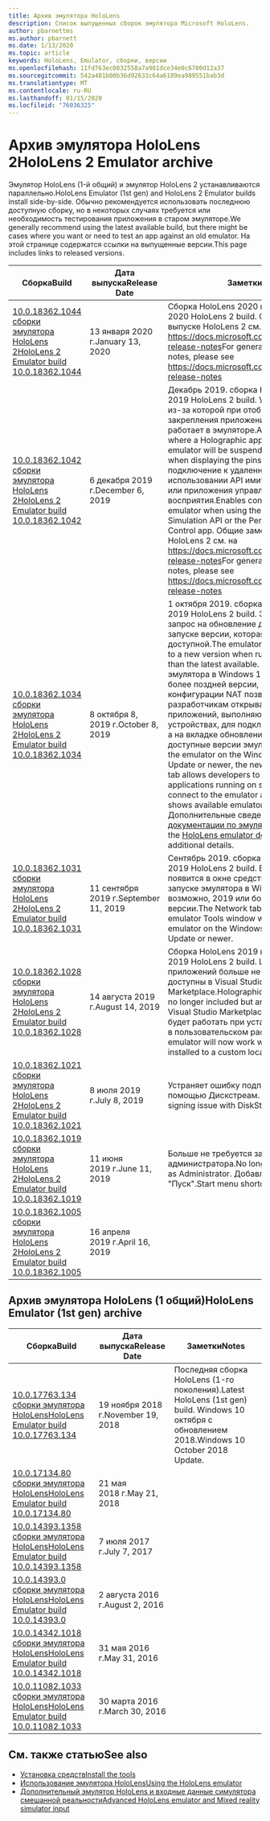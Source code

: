 ```yaml
---
title: Архив эмулятора HoloLens
description: Список выпущенных сборок эмулятора Microsoft HoloLens.
author: pbarnettms
ms.author: pbarnett
ms.date: 1/13/2020
ms.topic: article
keywords: HoloLens, Emulator, сборки, версии
ms.openlocfilehash: 11fd763ec0832558a7a981dce34e0c6700d12a37
ms.sourcegitcommit: 542a481b00b36d92633c64a6189ea989551bab3d
ms.translationtype: MT
ms.contentlocale: ru-RU
ms.lasthandoff: 01/15/2020
ms.locfileid: "76036325"
---
```

# <a name="hololens-2-emulator-archive"></a><span data-ttu-id="dc059-104">Архив эмулятора HoloLens 2</span><span class="sxs-lookup"><span data-stu-id="dc059-104">HoloLens 2 Emulator archive</span></span>

<span data-ttu-id="dc059-105">Эмулятор HoloLens (1-й общий) и эмулятор HoloLens 2 устанавливаются параллельно.</span><span class="sxs-lookup"><span data-stu-id="dc059-105">HoloLens Emulator (1st gen) and HoloLens 2 Emulator builds install side-by-side.</span></span> <span data-ttu-id="dc059-106">Обычно рекомендуется использовать последнюю доступную сборку, но в некоторых случаях требуется или необходимость тестирования приложения в старом эмуляторе.</span><span class="sxs-lookup"><span data-stu-id="dc059-106">We generally recommend using the latest available build, but there might be cases where you want or need to test an app against an old emulator.</span></span> <span data-ttu-id="dc059-107">На этой странице содержатся ссылки на выпущенные версии.</span><span class="sxs-lookup"><span data-stu-id="dc059-107">This page includes links to released versions.</span></span>

|  <span data-ttu-id="dc059-108">Сборка</span><span class="sxs-lookup"><span data-stu-id="dc059-108">Build</span></span> |  <span data-ttu-id="dc059-109">Дата выпуска</span><span class="sxs-lookup"><span data-stu-id="dc059-109">Release Date</span></span> |  <span data-ttu-id="dc059-110">Заметки</span><span class="sxs-lookup"><span data-stu-id="dc059-110">Notes</span></span> | 
|----------|----------|----------|
|  [<span data-ttu-id="dc059-111">10.0.18362.1044 сборки эмулятора HoloLens 2</span><span class="sxs-lookup"><span data-stu-id="dc059-111">HoloLens 2 Emulator build 10.0.18362.1044</span></span>](https://go.microsoft.com/fwlink/?linkid=2114824) | <span data-ttu-id="dc059-112">13 января 2020 г.</span><span class="sxs-lookup"><span data-stu-id="dc059-112">January 13, 2020</span></span> | <span data-ttu-id="dc059-113">Сборка HoloLens 2020 в январе 2.</span><span class="sxs-lookup"><span data-stu-id="dc059-113">January 2020 HoloLens 2 build.</span></span>  <span data-ttu-id="dc059-114">Общие заметки о выпуске HoloLens 2 см. на https://docs.microsoft.com/hololens/hololens-release-notes</span><span class="sxs-lookup"><span data-stu-id="dc059-114">For general HoloLens 2 release notes, please see https://docs.microsoft.com/hololens/hololens-release-notes</span></span> |
|  [<span data-ttu-id="dc059-115">10.0.18362.1042 сборки эмулятора HoloLens 2</span><span class="sxs-lookup"><span data-stu-id="dc059-115">HoloLens 2 Emulator build 10.0.18362.1042</span></span>](https://go.microsoft.com/fwlink/?linkid=2112589) | <span data-ttu-id="dc059-116">6 декабря 2019 г.</span><span class="sxs-lookup"><span data-stu-id="dc059-116">December 6, 2019</span></span> | <span data-ttu-id="dc059-117">Декабрь 2019. сборка HoloLens.</span><span class="sxs-lookup"><span data-stu-id="dc059-117">December 2019 HoloLens 2 build.</span></span>  <span data-ttu-id="dc059-118">Устраняет ошибку, из-за которой при отображении панели закрепления приложение holographic работает в эмуляторе.</span><span class="sxs-lookup"><span data-stu-id="dc059-118">Addresses an issue where a Holographic app running in the emulator will be suspended unexpectedly when displaying the pins panel.</span></span>  <span data-ttu-id="dc059-119">Включает подключение к удаленному эмулятору при использовании API имитации восприятия или приложения управления имитацией восприятия.</span><span class="sxs-lookup"><span data-stu-id="dc059-119">Enables connectivity to a remote emulator when using the Perception Simulation API or the Perception Simulation Control app.</span></span>  <span data-ttu-id="dc059-120">Общие заметки о выпуске HoloLens 2 см. на https://docs.microsoft.com/hololens/hololens-release-notes</span><span class="sxs-lookup"><span data-stu-id="dc059-120">For general HoloLens 2 release notes, please see https://docs.microsoft.com/hololens/hololens-release-notes</span></span> |
|  [<span data-ttu-id="dc059-121">10.0.18362.1034 сборки эмулятора HoloLens 2</span><span class="sxs-lookup"><span data-stu-id="dc059-121">HoloLens 2 Emulator build 10.0.18362.1034</span></span>](https://go.microsoft.com/fwlink/?linkid=2106649) | <span data-ttu-id="dc059-122">8 октября 8, 2019 г.</span><span class="sxs-lookup"><span data-stu-id="dc059-122">October 8, 2019</span></span> | <span data-ttu-id="dc059-123">1 октября 2019. сборка HoloLens.</span><span class="sxs-lookup"><span data-stu-id="dc059-123">October 2019 HoloLens 2 build.</span></span>  <span data-ttu-id="dc059-124">Эмулятор выводит запрос на обновление до новой версии при запуске версии, которая старше последней доступной.</span><span class="sxs-lookup"><span data-stu-id="dc059-124">The emulator will prompt to update to a new version when running a version older than the latest available.</span></span>  <span data-ttu-id="dc059-125">При использовании эмулятора в Windows 10 может 2019 или более поздней версии, Новая вкладка конфигурации NAT позволяет разработчикам открывать порты для приложений, выполняющихся на разных устройствах, для подключения к эмулятору, а на вкладке обновления отображаются доступные версии эмулятора.</span><span class="sxs-lookup"><span data-stu-id="dc059-125">When using the emulator on the Windows 10 May 2019 Update or newer, the new NAT Configuration tab allows developers to open ports for applications running on separate devices to connect to the emulator and the Updates tab shows available emulator versions.</span></span>  <span data-ttu-id="dc059-126">Дополнительные сведения см. в [документации по эмулятору HoloLens](using-the-hololens-emulator.md) .</span><span class="sxs-lookup"><span data-stu-id="dc059-126">See the [HoloLens emulator documentation](using-the-hololens-emulator.md) for additional details.</span></span> |
|  [<span data-ttu-id="dc059-127">10.0.18362.1031 сборки эмулятора HoloLens 2</span><span class="sxs-lookup"><span data-stu-id="dc059-127">HoloLens 2 Emulator build 10.0.18362.1031</span></span>](https://go.microsoft.com/fwlink/?linkid=2103724) | <span data-ttu-id="dc059-128">11 сентября 2019 г.</span><span class="sxs-lookup"><span data-stu-id="dc059-128">September 11, 2019</span></span> | <span data-ttu-id="dc059-129">Сентябрь 2019. сборка HoloLens.</span><span class="sxs-lookup"><span data-stu-id="dc059-129">September 2019 HoloLens 2 build.</span></span>  <span data-ttu-id="dc059-130">Вкладка Сеть появится в окне средства эмулятора при запуске эмулятора в Windows 10, возможно, 2019 или более поздней версии.</span><span class="sxs-lookup"><span data-stu-id="dc059-130">The Network tab will appear in the emulator Tools window when running the emulator on the Windows 10 May 2019 Update or newer.</span></span> |
|  [<span data-ttu-id="dc059-131">10.0.18362.1028 сборки эмулятора HoloLens 2</span><span class="sxs-lookup"><span data-stu-id="dc059-131">HoloLens 2 Emulator build 10.0.18362.1028</span></span>](https://go.microsoft.com/fwlink/?linkid=2101019) | <span data-ttu-id="dc059-132">14 августа 2019 г.</span><span class="sxs-lookup"><span data-stu-id="dc059-132">August 14, 2019</span></span> | <span data-ttu-id="dc059-133">Сборка HoloLens 2019 в августе 2.</span><span class="sxs-lookup"><span data-stu-id="dc059-133">August 2019 HoloLens 2 build.</span></span>  <span data-ttu-id="dc059-134">Шаблоны holographic приложений больше не включены, но доступны в Visual Studio Marketplace.</span><span class="sxs-lookup"><span data-stu-id="dc059-134">Holographic app templates are no longer included but are available in the Visual Studio Marketplace.</span></span>  <span data-ttu-id="dc059-135">Теперь эмулятор будет работать при установке пакетов SDK в пользовательском расположении.</span><span class="sxs-lookup"><span data-stu-id="dc059-135">The emulator will now work when SDKs are installed to a custom location.</span></span> |
|  [<span data-ttu-id="dc059-136">10.0.18362.1021 сборки эмулятора HoloLens 2</span><span class="sxs-lookup"><span data-stu-id="dc059-136">HoloLens 2 Emulator build 10.0.18362.1021</span></span>](https://go.microsoft.com/fwlink/?linkid=2098508) | <span data-ttu-id="dc059-137">8 июля 2019 г.</span><span class="sxs-lookup"><span data-stu-id="dc059-137">July 8, 2019</span></span> | <span data-ttu-id="dc059-138">Устраняет ошибку подписывания с помощью Дискстреам. dll</span><span class="sxs-lookup"><span data-stu-id="dc059-138">Addresses a signing issue with DiskStream.dll</span></span> |
|  [<span data-ttu-id="dc059-139">10.0.18362.1019 сборки эмулятора HoloLens 2</span><span class="sxs-lookup"><span data-stu-id="dc059-139">HoloLens 2 Emulator build 10.0.18362.1019</span></span>](https://go.microsoft.com/fwlink/?linkid=2095316) | <span data-ttu-id="dc059-140">11 июня 2019 г.</span><span class="sxs-lookup"><span data-stu-id="dc059-140">June 11, 2019</span></span> | <span data-ttu-id="dc059-141">Больше не требуется запускать от имени администратора.</span><span class="sxs-lookup"><span data-stu-id="dc059-141">No longer needs to be run as Administrator.</span></span>  <span data-ttu-id="dc059-142">Добавлен ярлык меню "Пуск".</span><span class="sxs-lookup"><span data-stu-id="dc059-142">Start menu shortcut added.</span></span> |
|  [<span data-ttu-id="dc059-143">10.0.18362.1005 сборки эмулятора HoloLens 2</span><span class="sxs-lookup"><span data-stu-id="dc059-143">HoloLens 2 Emulator build 10.0.18362.1005</span></span>](https://go.microsoft.com/fwlink/?linkid=2087187) | <span data-ttu-id="dc059-144">16 апреля 2019 г.</span><span class="sxs-lookup"><span data-stu-id="dc059-144">April 16, 2019</span></span> |  |

## <a name="hololens-emulator-1st-gen-archive"></a><span data-ttu-id="dc059-145">Архив эмулятора HoloLens (1 общий)</span><span class="sxs-lookup"><span data-stu-id="dc059-145">HoloLens Emulator (1st gen) archive</span></span>

|  <span data-ttu-id="dc059-146">Сборка</span><span class="sxs-lookup"><span data-stu-id="dc059-146">Build</span></span> |  <span data-ttu-id="dc059-147">Дата выпуска</span><span class="sxs-lookup"><span data-stu-id="dc059-147">Release Date</span></span> |  <span data-ttu-id="dc059-148">Заметки</span><span class="sxs-lookup"><span data-stu-id="dc059-148">Notes</span></span> | 
|----------|----------|----------|
|  [<span data-ttu-id="dc059-149">10.0.17763.134 сборки эмулятора HoloLens</span><span class="sxs-lookup"><span data-stu-id="dc059-149">HoloLens Emulator build 10.0.17763.134</span></span>](https://go.microsoft.com/fwlink/?linkid=2065980) | <span data-ttu-id="dc059-150">19 ноября 2018 г.</span><span class="sxs-lookup"><span data-stu-id="dc059-150">November 19, 2018</span></span> | <span data-ttu-id="dc059-151">Последняя сборка HoloLens (1-го поколения).</span><span class="sxs-lookup"><span data-stu-id="dc059-151">Latest HoloLens (1st gen) build.</span></span> <span data-ttu-id="dc059-152">Windows 10 октября с обновлением 2018.</span><span class="sxs-lookup"><span data-stu-id="dc059-152">Windows 10 October 2018 Update.</span></span> |
|  [<span data-ttu-id="dc059-153">10.0.17134.80 сборки эмулятора HoloLens</span><span class="sxs-lookup"><span data-stu-id="dc059-153">HoloLens Emulator build 10.0.17134.80</span></span>](https://go.microsoft.com/fwlink/?linkid=874531) | <span data-ttu-id="dc059-154">21 мая 2018 г.</span><span class="sxs-lookup"><span data-stu-id="dc059-154">May 21, 2018</span></span> | 
|  [<span data-ttu-id="dc059-155">10.0.14393.1358 сборки эмулятора HoloLens</span><span class="sxs-lookup"><span data-stu-id="dc059-155">HoloLens Emulator build 10.0.14393.1358</span></span>](https://go.microsoft.com/fwlink/?linkid=852626) |  <span data-ttu-id="dc059-156">7 июля 2017 г.</span><span class="sxs-lookup"><span data-stu-id="dc059-156">July 7, 2017</span></span> |
|  [<span data-ttu-id="dc059-157">10.0.14393.0 сборки эмулятора HoloLens</span><span class="sxs-lookup"><span data-stu-id="dc059-157">HoloLens Emulator build 10.0.14393.0</span></span>](https://go.microsoft.com/fwlink/?LinkID=823018) |  <span data-ttu-id="dc059-158">2 августа 2016 г.</span><span class="sxs-lookup"><span data-stu-id="dc059-158">August 2, 2016</span></span> |
|  [<span data-ttu-id="dc059-159">10.0.14342.1018 сборки эмулятора HoloLens</span><span class="sxs-lookup"><span data-stu-id="dc059-159">HoloLens Emulator build 10.0.14342.1018</span></span>](https://go.microsoft.com/fwlink/?LinkID=823018) |  <span data-ttu-id="dc059-160">31 мая 2016 г.</span><span class="sxs-lookup"><span data-stu-id="dc059-160">May 31, 2016</span></span> |
|  [<span data-ttu-id="dc059-161">10.0.11082.1033 сборки эмулятора HoloLens</span><span class="sxs-lookup"><span data-stu-id="dc059-161">HoloLens Emulator build 10.0.11082.1033</span></span>](https://go.microsoft.com/fwlink/?LinkID=724053) |  <span data-ttu-id="dc059-162">30 марта 2016 г.</span><span class="sxs-lookup"><span data-stu-id="dc059-162">March 30, 2016</span></span> |

## <a name="see-also"></a><span data-ttu-id="dc059-163">См. также статью</span><span class="sxs-lookup"><span data-stu-id="dc059-163">See also</span></span>
* [<span data-ttu-id="dc059-164">Установка средств</span><span class="sxs-lookup"><span data-stu-id="dc059-164">Install the tools</span></span>](install-the-tools.md)
* [<span data-ttu-id="dc059-165">Использование эмулятора HoloLens</span><span class="sxs-lookup"><span data-stu-id="dc059-165">Using the HoloLens emulator</span></span>](using-the-hololens-emulator.md)
* [<span data-ttu-id="dc059-166">Дополнительный эмулятор HoloLens и входные данные симулятора смешанной реальности</span><span class="sxs-lookup"><span data-stu-id="dc059-166">Advanced HoloLens emulator and Mixed reality simulator input</span></span>](advanced-hololens-emulator-and-mixed-reality-simulator-input.md)
